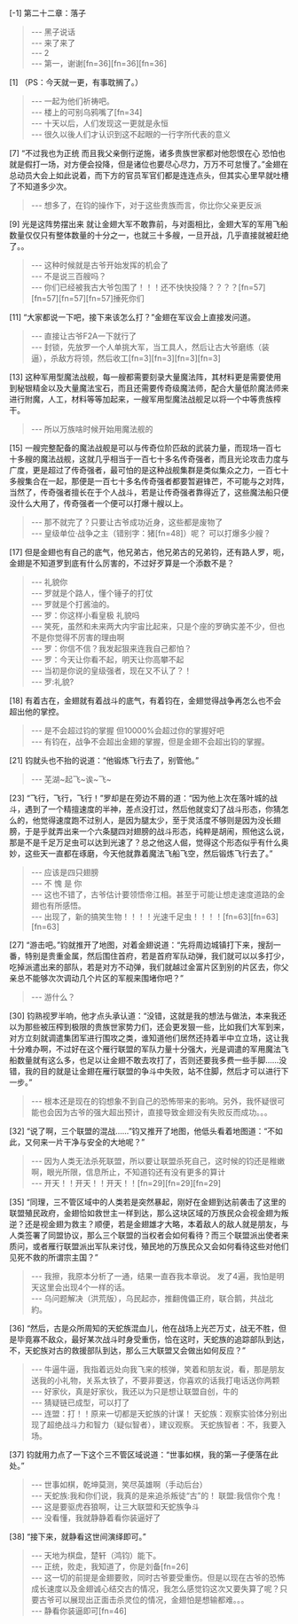 
[-1] 第二十二章：落子
>--- 黑子说话<br>
>--- 来了来了<br>
>--- 2<br>
>--- 第一，谢谢[fn=36][fn=36][fn=36]<br>

[1] （PS：今天就一更，有事耽搁了。）
>--- 一起为他们祈祷吧。<br>
>--- 楼上的可别乌鸦嘴了[fn=34]<br>
>--- 十天以后，人们发现这一更就是永恒<br>
>--- 很久以後人们才认识到这不起眼的一行字所代表的意义<br>

[7] “不过我也为正统 而且我父亲倒行逆施，诸多贵族世家都对他怨恨在心 恐怕也就是假打一场，对方便会投降，但是诸位也要尽心尽力，万万不可怠慢了。”金翅在总动员大会上如此说着，而下方的官员军官们都是连连点头，但其实心里早就吐槽了不知道多少次。
>--- 想多了，在钧的操作下，对于这些贵族而言，你比你父亲更反派<br>

[9] 光是这阵势摆出来 就让金翅大军不敢靠前，与对面相比，金翅大军的军用飞船数量仅仅只有整体数量的十分之一，也就三十多艘，一旦开战，几乎直接就被赶绝了。。
>--- 这种时候就是古爷开始发挥的机会了<br>
>--- 不是说三百艘吗？<br>
>--- 你们已经被我古大爷包围了！！！还不快快投降？？？？[fn=57][fn=57][fn=57][fn=57]捶死你们<br>

[11] “大家都说一下吧，接下来该怎么打？”金翅在军议会上直接发问道。
>--- 直接让古爷F2A一下就行了<br>
>--- 封锁，先放罗一个人单挑大军，当工具人，然后让古大爷磨练（装逼），杀敌方将领，然后收工[fn=3][fn=3][fn=3][fn=3]<br>

[13] 这种军用型魔法战舰，每一艘都需要刻录大量魔法阵，其材料更是需要使用到秘银精金以及大量魔法宝石，而且还需要传奇级魔法师，配合大量低阶魔法师来进行附魔，人工，材料等等加起来，一艘军用型魔法战舰足以将一个中等贵族榨干。
>--- 所以万族啥时候开始用魔法舰的<br>

[15] 一艘完整配备的魔法战舰是可以与传奇位阶匹敌的武装力量，而现场一百七十多艘的魔法战舰，这就几乎相当于一百七十多名传奇强者，而且光论攻击力度与广度，更是超过了传奇强者，最可怕的是这种战舰集群是类似集众之力，一百七十多艘集合在一起，那便是一百七十多名传奇强者都要暂避锋芒，不可能与之对阵，当然了，传奇强者擅长在于个人战斗，若是让传奇强者靠得近了，这些魔法船只便没什么大用了，传奇强者一个便可以打爆十艘以上。
>--- 那不就完了？只要让古爷成功近身，这些都是废物了<br>
>--- 皇级单位·战争之主（错别字：猪[fn=48]）呢？  可以打爆多少艘？<br>

[17] 但是金翅也有自己的底气，他兄弟古，他兄弟古的兄弟钧，还有路人罗，呃，金翅是不知道罗到底有什么厉害的，不过好歹算是一个添数不是？
>--- 礼貌你<br>
>--- 罗就是个路人，懂个锤子的打仗<br>
>--- 罗就是个打酱油的。<br>
>--- 罗：你这样小看皇极 礼貌吗<br>
>--- 笑死，虽然和未来两大内宇宙比起来，只是个座的罗确实差不少，但也不是你觉得不厉害的理由啊<br>
>--- 罗：你信不信？我发起狠来连我自己都怕？<br>
>--- 罗：今天让你看不起，明天让你高攀不起<br>
>--- 当初是你说的皇级强者，现在又不认了？！<br>
>--- 罗:礼貌?<br>

[18] 有着古在，金翅就有着战斗的底气，有着钧在，金翅觉得战争再怎么也不会超出他的掌控。
>--- 是不会超过钧的掌握
但10000%会超过你的掌握好吧<br>
>--- 有钧在，战争不会超出金翅的掌握，但是金翅不会超出钧的掌握。<br>

[21] 钧就头也不抬的说道：“他锻炼飞行去了，别管他。”
>--- 芜湖~起飞~诶~飞~<br>

[23] “飞行，飞行，飞行！”罗却是在旁边不屑的道：“因为他上次在落叶城的战斗，遇到了一个精擅速度的半神，差点没打过，然后他就变幻了战斗形态，你猜怎么的，他觉得速度跑不过别人，是因为腿太少，至于灵活度不够则是因为没长翅膀，于是乎就弄出来一个六条腿四对翅膀的战斗形态，纯粹是胡闹，照他这么说，那是不是千足万足虫可以达到光速了？总之他这人倔，觉得这个形态似乎有什么奥妙，这些天一直都在琢磨，今天他就靠着魔法飞船飞空，然后锻炼飞行去了。”
>--- 应该是四只翅膀<br>
>--- 不 愧 是 你<br>
>--- 这也不错了，古爷估计要领悟帝江相。甚至于可能让想走速度道路的金翅也有所感悟。<br>
>--- 出现了，新的搞笑生物！！！！光速千足虫！！！！[fn=63][fn=63][fn=63]<br>

[27] “游击吧。”钧就推开了地图，对着金翅说道：“先将周边城镇打下来，搜刮一番，特别是贵重金属，然后围住首府，若是首府军队动弹，我们就可以以多打少，吃掉派遣出来的部队，若是对方不动弹，我们就越过金富片区到别的片区去，你父亲总不能够次次调动几个片区的军舰来围堵你吧？”
>--- 游什么？<br>

[30] 钧熟视罗半响，他才点头承认道：“没错，这就是我的想法与做法，本来我还以为那些被压榨到极限的贵族世家势力们，还会更发狠一些，比如我们大军到来，对方立刻就调遣集团军进行围攻之类，谁知道他们居然还持着半中立立场，这让我十分难办啊，不过好在这个雁行联盟的军队力量十分强大，光是调遣的军用魔法飞船数量就有这么多，也足以让金翅不敢去攻打了，否则还要我多费一些手脚……没错，我的目的就是让金翅在雁行联盟的争斗中失败，站不住脚，然后才可以进行下一步。”
>--- 根本还是现在的钧想象不到自己的恐怖带来的影响。另外，我怀疑很可能也会因为古爷的强大超出预计，直接导致金翅没有失败反而成功。。。<br>

[32] “说了啊，三个联盟的混战……”钧又推开了地图，他低头看着地图道：“不如此，又何来一片干净与安全的大地呢？”
>--- 因为人类无法杀死联盟，所以要让联盟杀死自己，这时候的钧还是稚嫩啊，眼光所限，信息所止，不知道钧还有没有更多的算计<br>
>--- 开天！！开天！！开天！！[fn=29][fn=29][fn=29]<br>

[35] “同理，三不管区域中的人类若是突然暴起，刚好在金翅到达前袭击了这里的联盟殖民政府，金翅恰如救世主一样到达，那么这块区域的万族民众会视金翅为叛逆？还是视金翅为救主？顺便，若是金翅雄才大略，本着敌人的敌人就是朋友，与人类签署了同盟协议，那么三个联盟的当权者会如何看待？而三个联盟派出使者来质问，或者雁行联盟派出军队来讨伐，殖民地的万族民众又会如何看待这些对他们见死不救的所谓宗主国？”
>--- 我擦，我原本分析了一通，结果一直吞我本章说。  发了4遍，我怕是明天这里会出现4个一样的话。<br>
>--- 乌问题解决（洪荒版），乌民起亦，推翻傀儡正府，联合鹅，共战北約。<br>

[36] “然后，古是众所周知的天蛇族混血儿，他在战场上光芒万丈，战无不胜，但是毕竟寡不敌众，最好某次战斗时身受重伤，恰在这时，天蛇族的追踪部队到达，不，天蛇族对古的救援部队到达，那么三大联盟又会做出如何反应？”
>--- 牛逼牛逼，我指着远处向我飞来的核弹，笑着和朋友说，看，那是朋友送我的小礼物，关系太铁了，不要非要送，你喜欢的话我打电话送你两颗<br>
>--- 好家伙，真是好家伙，我还以为只是想让联盟自创，牛的<br>
>--- 猜疑链已成型，可以打了<br>
>--- 连盟：打！！原来一切都是天蛇族的计谋！
天蛇族：观察实验体分别出现了超绝战斗力和智力（疑似智者），建议观察。 
 天蛇族智者：不，我要入场。<br>

[37] 钧就用力点了一下这个三不管区域说道：“世事如棋，我的第一子便落在此处。”
>--- 世事如棋，乾坤莫测，笑尽英雄啊（手动后台）<br>
>--- 天蛇族:我和你们说，我真的是来追杀叛徒“古”的！
联盟:我信你个鬼！<br>
>--- 这是要驱虎吞狼啊，让三大联盟和天蛇族争斗<br>
>--- 没看懂，我就静静着看你装逼好了<br>

[38] “接下来，就静看这世间演绎即可。”
>--- 天地为棋盘，楚轩（鸿钧）能下。<br>
>--- 正统，败走，我知道了，你是刘备[fn=26]<br>
>--- 这一切的前提是金翅要败，同时古爷要受重伤。但是以现在古爷的恐怖成长速度以及金翅诚心结交古的情况，我怎么感觉钧这次又要失算了呢？只要古爷可以展现出正面击杀灵位的情况，金翅怕是想输都难。。。<br>
>--- 静看你装逼即可[fn=46]<br>
